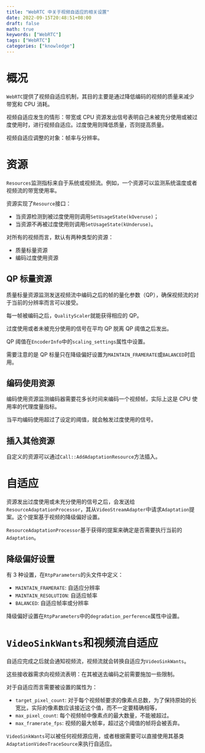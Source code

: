 ```yaml
---
title: "WebRTC 中关于视频自适应的相关设置"
date: 2022-09-15T20:48:51+08:00
draft: false
math: true
keywords: ["WebRTC"]
tags: ["WebRTC"]
categories: ["knowledge"]
---
```


# 概况

`WebRTC`提供了视频自适应机制，其目的主要是通过降低编码的视频的质量来减少带宽和 CPU 消耗。

视频自适应发生的情形：带宽或 CPU 资源发出信号表明自己未被充分使用或被过度使用时，进行视频自适应。过度使用则降低质量，否则提高质量。

视频自适应调整的对象：帧率与分辨率。

# 资源

`Resources`监测指标来自于系统或视频流。例如，一个资源可以监测系统温度或者视频流的带宽使用率。

资源实现了`Resource`接口：

- 当资源检测到被过度使用则调用`SetUsageState(kOveruse)`；
- 当资源不再被过度使用则调用`SetUsageState(kUnderuse)`。

对所有的视频而言，默认有两种类型的资源：

- 质量标量资源
- 编码过度使用资源

## QP 标量资源

质量标量资源监测发送视频流中编码之后的帧的量化参数（QP），确保视频流的对于当前的分辨率而言可以接受。

每一帧被编码之后，`QualityScaler`就能获得相应的 QP。

过度使用或者未被充分使用的信号在平均 QP 脱离 QP 阈值之后发出。

QP 阈值在`EncoderInfo`中的`scaling_settings`属性中设置。

需要注意的是 QP 标量只在降级偏好设置为`MAINTAIN_FRAMERATE`或`BALANCED`时启用。

## 编码使用资源

编码使用资源监测编码器需要花多长时间来编码一个视频帧，实际上这是 CPU 使用率的代理度量指标。

当平均编码使用超过了设定的阈值，就会触发过度使用的信号。

## 插入其他资源

自定义的资源可以通过`Call::AddAdaptationResource`方法插入。

# 自适应

资源发出过度使用或未充分使用的信号之后，会发送给`ResourceAdaptationProcessor`，其从`VideoStreamAdapter`中请求`Adaptation`提案。这个提案基于视频的降级偏好设置。

`ResourceAdaptationProcessor`基于获得的提案来确定是否需要执行当前的`Adaptation`。

## 降级偏好设置

有 3 种设置，在`RtpParameters`的头文件中定义：

- `MAINTAIN_FRAMERATE`: 自适应分辨率
- `MAINTAIN_RESOLUTION`: 自适应帧率
- `BALANCED`: 自适应帧率或分辨率

降级偏好设置在`RtpParameters`中的`degradation_perference`属性中设置。

# `VideoSinkWants`和视频流自适应

自适应完成之后就会通知视频流，视频流就会转换自适应为`VideoSinkWants`。

这些接收器需求向视频流表明：在其被送去编码之前需要施加一些限制。

对于自适应而言需要被设置的属性为：

- `target_pixel_count`: 对于每个视频帧要求的像素点总数，为了保持原始的长宽比，实际的像素数应该接近这个值，而不一定要精确相等，
- `max_pixel_count`: 每个视频帧中像素点的最大数量，不能被超过。
- `max_framerate_fps`: 视频的最大帧率，超过这个阈值的帧将会被丢弃。

`VideoSinkWants`可以被任何视频源应用，或者根据需要可以直接使用其基类`AdaptationVideoTraceSource`来执行自适应。
